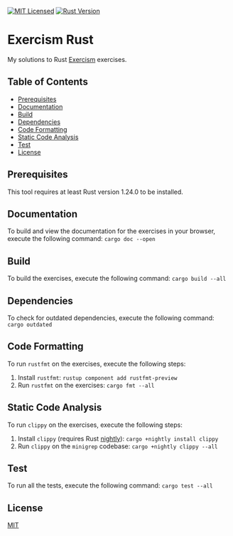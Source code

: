 [![MIT Licensed](https://img.shields.io/badge/license-MIT-blue.svg)](https://github.com/jeremy-miller/exercism-rust/blob/master/LICENSE)
[![Rust Version](https://img.shields.io/badge/Rust-1.24.0-blue.svg)]()

# Exercism Rust
My solutions to Rust [Exercism](http://exercism.io/languages/rust/exercises) exercises.

## Table of Contents
- [Prerequisites](#prerequisites)
- [Documentation](#documentation)
- [Build](#build)
- [Dependencies](#dependencies)
- [Code Formatting](#code-formatting)
- [Static Code Analysis](#static-code-analysis)
- [Test](#test)
- [License](#license)

## Prerequisites
This tool requires at least Rust version 1.24.0 to be installed.

## Documentation
To build and view the documentation for the exercises in your browser, execute the following command:
```cargo doc --open```

## Build
To build the exercises, execute the following command:
```cargo build --all```

## Dependencies
To check for outdated dependencies, execute the following command:
```cargo outdated```

## Code Formatting
To run `rustfmt` on the exercises, execute the following steps:

1. Install `rustfmt`: ```rustup component add rustfmt-preview```
2. Run `rustfmt` on the exercises: ```cargo fmt --all```

## Static Code Analysis
To run `clippy` on the exercises, execute the following steps:

1. Install `clippy` (requires Rust [nightly](https://github.com/rust-lang-nursery/rustup.rs#working-with-nightly-rust)): ```cargo +nightly install clippy```
2. Run `clippy` on the `minigrep` codebase: ```cargo +nightly clippy --all```

## Test
To run all the tests, execute the following command:
```cargo test --all```

## License
[MIT](https://github.com/jeremy-miller/exercism-rust/blob/master/LICENSE)
